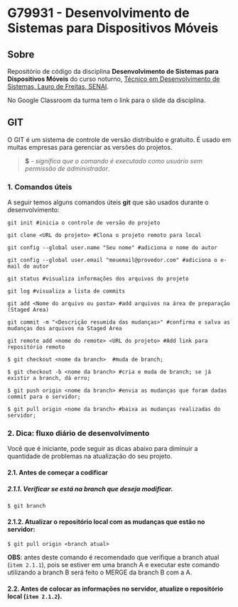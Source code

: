 # G79931 - Desenvolvimento de Sistemas para Dispositivos Móveis

## Sobre

Repositório de código da disciplina **Desenvolvimento de Sistemas para Dispositivos Móveis** do curso noturno, [Técnico em Desenvolvimento de Sistemas, Lauro de Freitas, SENAI](https://www.tecnicosenai.com.br/cursos/desenvolvimento-de-sistemas/).

No Google Classroom da turma tem o link para o slide da disciplina.

## GIT

O GIT é um sistema de controle de versão distribuído e gratuito. É usado em muitas empresas para gerenciar as versões do projetos.

> **$** - *significa que o comando é executado como usuário sem permissão de administrador*.

### 1. Comandos úteis

A seguir temos alguns comandos úteis **git** que são usados durante o desenvolvimento:

```shell
git init #inicia o controle de versão do projeto
```

```shell
git clone <URL do projeto> #Clona o projeto remoto para local
```

```shell
git config --global user.name "Seu nome" #adiciona o nome do autor
```

```shell
git config --global user.email "meuemail@provedor.com" #adiciona o e-mail do autor
```

```shell
git status #visualiza informações dos arquivos do projeto
```

```shell
git log #visualiza a lista de commits
```

```shell
git add <Nome do arquivo ou pasta> #add arquivos na área de preparação (Staged Area)
```

```shell
git commit -m "<Descrição resumida das mudanças>" #confirma e salva as mudanças dos arquivos na Staged Area
```

```shell
git remote add <nome do remote> <URL do projeto> #Add link para repositório remoto
```

```shell
$ git checkout <nome da branch>  #muda de branch;
```

```shell
$ git checkout -b <nome da branch> #cria e muda de branch; se já existir a branch, dá erro;
```

```shell
$ git push origin <nome da branch> #envia as mudanças que foram dadas commit para o servidor;
```

```shell
$ git pull origin <nome da branch> #baixa as mudanças realizadas do servidor;
```

### 2. Dica: fluxo diário de desenvolvimento

Você que é iniciante, pode seguir as dicas abaixo para diminuir a quantidade de problemas na atualização do seu projeto.

#### 2.1. Antes de começar a codificar

##### 2.1.1. Verificar se está na branch que deseja modificar.

```shell
$ git branch
```

#### 2.1.2. Atualizar o repositório local com as mudanças que estão no servidor:

```shell
$ git pull origin <branch atual>
```

**OBS**: antes deste comando é recomendado que verifique a branch atual (`item 2.1.1`), pois se estiver em uma branch A e executar este comando utilizando a branch B será feito o MERGE da branch B com a A.

#### 2.2. Antes de colocar as informações no servidor, atualize o repositório local (`item 2.1.2`).
